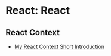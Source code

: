 # React: React

## React Context

- [My React Context Short Introduction](https://codesandbox.io/s/react-context-tldr-bey3y)
